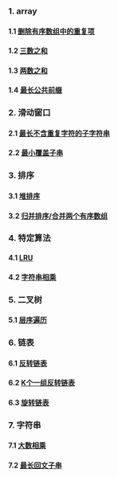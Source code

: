 ### 1. array
#### 1.1 [删除有序数组中的重复项](https://github.com/cheegoday/flink_djg/blob/master/java/src/main/java/com/djg/algorithm/array/RemoveDuplicatesFromSortedArray.java)
#### 1.2 [三数之和](https://github.com/cheegoday/flink_djg/blob/master/java/src/main/java/com/djg/algorithm/array/ThreeSum.java)
#### 1.3 [两数之和](https://github.com/cheegoday/flink_djg/blob/master/java/src/main/java/com/djg/algorithm/array/TwoSum.java)
#### 1.4 [最长公共前缀](https://github.com/cheegoday/flink_djg/blob/master/java/src/main/java/com/djg/algorithm/array/LongestCommonPrefix.java)

### 2. 滑动窗口
#### 2.1 [最长不含重复字符的子字符串](https://github.com/cheegoday/flink_djg/blob/master/java/src/main/java/com/djg/algorithm/slicewindow/LongestSubstring.java)
#### 2.2 [最小覆盖子串](https://github.com/cheegoday/flink_djg/blob/master/java/src/main/java/com/djg/algorithm/slicewindow/MinimumWindowSubstring.java)

### 3. 排序
#### 3.1 [堆排序](https://github.com/cheegoday/flink_djg/blob/master/java/src/main/java/com/djg/algorithm/sort/HeapSort.java)
#### 3.2 [归并排序/合并两个有序数组](https://github.com/cheegoday/flink_djg/blob/master/java/src/main/java/com/djg/algorithm/sort/MergeSort.java)

### 4. 特定算法
#### 4.1 [LRU](https://github.com/cheegoday/flink_djg/blob/master/java/src/main/java/com/djg/algorithm/LRUCache.java)

#### 4.2 [字符串相乘](https://github.com/cheegoday/flink_djg/blob/master/java/src/main/java/com/djg/algorithm/string/MultiplyString.java)

### 5. 二叉树
#### 5.1 [层序遍历](https://github.com/cheegoday/flink_djg/blob/master/java/src/main/java/com/djg/algorithm/binarytree/LevelOrderTraversal.java)

### 6. 链表
#### 6.1 [反转链表](https://github.com/cheegoday/flink_djg/blob/master/java/src/main/java/com/djg/algorithm/list/RotateList.java)
#### 6.2 [K个一组反转链表](https://github.com/cheegoday/flink_djg/blob/master/java/src/main/java/com/djg/algorithm/list/RotateEveryKList.java)
#### 6.3 [旋转链表](https://github.com/cheegoday/flink_djg/blob/master/java/src/main/java/com/djg/algorithm/list/RotateKList.java)

### 7. 字符串
#### 7.1 [大数相乘](https://github.com/cheegoday/flink_djg/blob/master/java/src/main/java/com/djg/algorithm/string/MultiplyStrings.java)
#### 7.2 [最长回文子串](https://github.com/cheegoday/flink_djg/blob/master/java/src/main/java/com/djg/algorithm/string/LongestPalindromeSubstring.java)